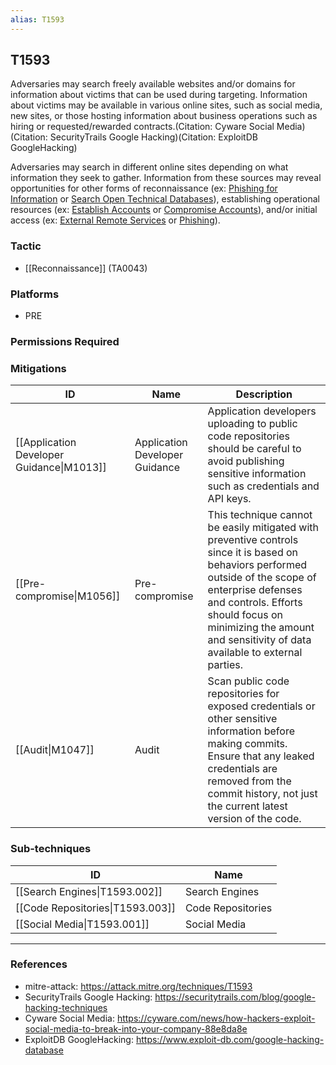 ```yaml
---
alias: T1593
---
```


## T1593

Adversaries may search freely available websites and/or domains for information about victims that can be used during targeting. Information about victims may be available in various online sites, such as social media, new sites, or those hosting information about business operations such as hiring or requested/rewarded contracts.(Citation: Cyware Social Media)(Citation: SecurityTrails Google Hacking)(Citation: ExploitDB GoogleHacking)

Adversaries may search in different online sites depending on what information they seek to gather. Information from these sources may reveal opportunities for other forms of reconnaissance (ex: [Phishing for Information](https://attack.mitre.org/techniques/T1598) or [Search Open Technical Databases](https://attack.mitre.org/techniques/T1596)), establishing operational resources (ex: [Establish Accounts](https://attack.mitre.org/techniques/T1585) or [Compromise Accounts](https://attack.mitre.org/techniques/T1586)), and/or initial access (ex: [External Remote Services](https://attack.mitre.org/techniques/T1133) or [Phishing](https://attack.mitre.org/techniques/T1566)).


### Tactic
- [[Reconnaissance]] (TA0043)

### Platforms
- PRE

### Permissions Required

### Mitigations

| ID | Name | Description |
| --- | --- | --- |
| [[Application Developer Guidance\|M1013]] | Application Developer Guidance | Application developers uploading to public code repositories should be careful to avoid publishing sensitive information such as credentials and API keys. |
| [[Pre-compromise\|M1056]] | Pre-compromise | This technique cannot be easily mitigated with preventive controls since it is based on behaviors performed outside of the scope of enterprise defenses and controls. Efforts should focus on minimizing the amount and sensitivity of data available to external parties. |
| [[Audit\|M1047]] | Audit | Scan public code repositories for exposed credentials or other sensitive information before making commits. Ensure that any leaked credentials are removed from the commit history, not just the current latest version of the code. |

### Sub-techniques

| ID | Name |
| --- | --- |
| [[Search Engines\|T1593.002]] | Search Engines |
| [[Code Repositories\|T1593.003]] | Code Repositories |
| [[Social Media\|T1593.001]] | Social Media |


---
### References

- mitre-attack: https://attack.mitre.org/techniques/T1593
- SecurityTrails Google Hacking: https://securitytrails.com/blog/google-hacking-techniques
- Cyware Social Media: https://cyware.com/news/how-hackers-exploit-social-media-to-break-into-your-company-88e8da8e
- ExploitDB GoogleHacking: https://www.exploit-db.com/google-hacking-database

